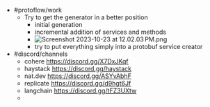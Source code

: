 - #protoflow/work
	- Try to get the generator in a better position
		- initial generation
		- incremental addition of services and methods
		- ![Screenshot 2023-10-23 at 12.02.03 PM.png](../assets/Screenshot_2023-10-23_at_12.02.03 PM_1698087726843_0.png)
		- try to put everything simply into a protobuf service creator
- #discord/channels
	- cohere https://discord.gg/X7DxJKqf
	- haystack https://discord.gg/haystack
	- nat.dev https://discord.gg/ASYvAbhF
	- replicate https://discord.gg/d9hgt6Jf
	- langchain https://discord.gg/tFZ3UXtw
	-